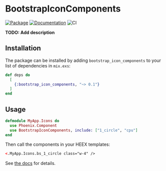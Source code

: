 # BootstrapIconComponents

[![Package](https://img.shields.io/hexpm/v/bootstrap_icon_components.svg)](https://hex.pm/packages/bootstrap_icon_components) [![Documentation](http://img.shields.io/badge/hex.pm-docs-green.svg?style=flat)](https://hexdocs.pm/bootstrap_icon_components) ![CI](https://github.com/balexand/bootstrap_icon_components/actions/workflows/elixir.yml/badge.svg)

**TODO: Add description**

## Installation

The package can be installed by adding `bootstrap_icon_components` to your list of dependencies in `mix.exs`:

```elixir
def deps do
  [
    {:bootstrap_icon_components, "~> 0.1"}
  ]
end
```

## Usage

```elixir
defmodule MyApp.Icons do
  use Phoenix.Component
  use BootstrapIconComponents, include: ["1_circle", "cpu"]
end
```

Then call the components in your HEEX templates:

```html
<.MyApp.Icons.bs_1_circle class="w-4" />
```

See [the docs](https://hexdocs.pm/bootstrap_icon_components) for details.
